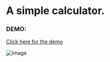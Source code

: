 # A simple calculator.
### DEMO: 
[Click here for the demo](https://guit-ari.github.io/Calculator/)

![image](https://user-images.githubusercontent.com/113235547/219136921-ca06e641-35a6-400b-ade1-ec06f95731d9.png)
